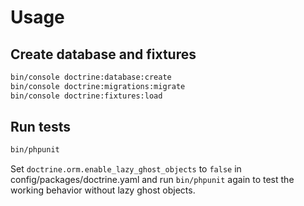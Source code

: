 # Usage

## Create database and fixtures

```sh
bin/console doctrine:database:create
bin/console doctrine:migrations:migrate
bin/console doctrine:fixtures:load
```

## Run tests

```sh
bin/phpunit
```

Set `doctrine.orm.enable_lazy_ghost_objects` to `false` in config/packages/doctrine.yaml and run `bin/phpunit` again to test the working behavior without lazy ghost objects.
